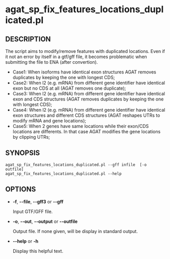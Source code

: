 # agat\_sp\_fix\_features\_locations\_duplicated.pl

## DESCRIPTION

The script aims to modify/remove features with duplicated locations. Even if it
not an error by itself in a gtf/gff file, it becomes problematic when submitting
the file to ENA (after convertion).

* Case1: When isoforms have identical exon structures AGAT removes duplicates by keeping the one with longest CDS;
* Case2: When l2 (e.g. mRNA) from different gene identifier have identical exon but no CDS at all (AGAT removes one duplicate);
* Case3: When l2 (e.g. mRNA) from different gene identifier have identical exon and CDS structures (AGAT removes duplicates by keeping the one with longest CDS);
* Case4: When l2 (e.g. mRNA) from different gene identifier have identical exon structures and different CDS structures (AGAT reshapes UTRs to modify mRNA and gene locations);
* Case5: When 2 genes have same locations while their exon/CDS locations are differents. In that case AGAT modifies the gene locations by clipping UTRs;


## SYNOPSIS

```
agat_sp_fix_features_locations_duplicated.pl --gff infile  [-o outfile]
agat_sp_fix_features_locations_duplicated.pl --help
```

## OPTIONS

- **-f**, **--file**, **--gff3** or **--gff**

    Input GTF/GFF file.

- **-o**, **--out**, **--output** or **--outfile**

    Output file. If none given, will be display in standard output.

- **--help** or **-h**

    Display this helpful text.

